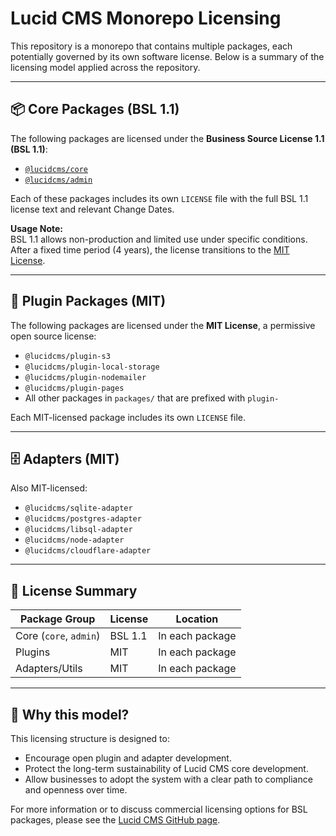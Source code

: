 # Lucid CMS Monorepo Licensing

This repository is a monorepo that contains multiple packages, each potentially governed by its own software license. Below is a summary of the licensing model applied across the repository.

---

## 📦 Core Packages (BSL 1.1)

The following packages are licensed under the **Business Source License 1.1 (BSL 1.1)**:

- [`@lucidcms/core`](packages/core)
- [`@lucidcms/admin`](packages/admin)

Each of these packages includes its own `LICENSE` file with the full BSL 1.1 license text and relevant Change Dates.

**Usage Note:**  
BSL 1.1 allows non-production and limited use under specific conditions. After a fixed time period (4 years), the license transitions to the [MIT License](https://opensource.org/licenses/MIT).

---

## 🔌 Plugin Packages (MIT)

The following packages are licensed under the **MIT License**, a permissive open source license:

- `@lucidcms/plugin-s3`
- `@lucidcms/plugin-local-storage`
- `@lucidcms/plugin-nodemailer`
- `@lucidcms/plugin-pages`
- All other packages in `packages/` that are prefixed with `plugin-`

Each MIT-licensed package includes its own `LICENSE` file.

---

## 🗄 Adapters (MIT)

Also MIT-licensed:

- `@lucidcms/sqlite-adapter`
- `@lucidcms/postgres-adapter`
- `@lucidcms/libsql-adapter`
- `@lucidcms/node-adapter`
- `@lucidcms/cloudflare-adapter`

---

## 📝 License Summary

| Package Group       | License    | Location          |
|---------------------|------------|-------------------|
| Core (`core`, `admin`) | BSL 1.1    | In each package    |
| Plugins              | MIT        | In each package    |
| Adapters/Utils       | MIT        | In each package    |

---

## 📘 Why this model?

This licensing structure is designed to:

- Encourage open plugin and adapter development.
- Protect the long-term sustainability of Lucid CMS core development.
- Allow businesses to adopt the system with a clear path to compliance and openness over time.

For more information or to discuss commercial licensing options for BSL packages, please see the [Lucid CMS GitHub page](https://github.com/buildlucid/lucid-cms).

